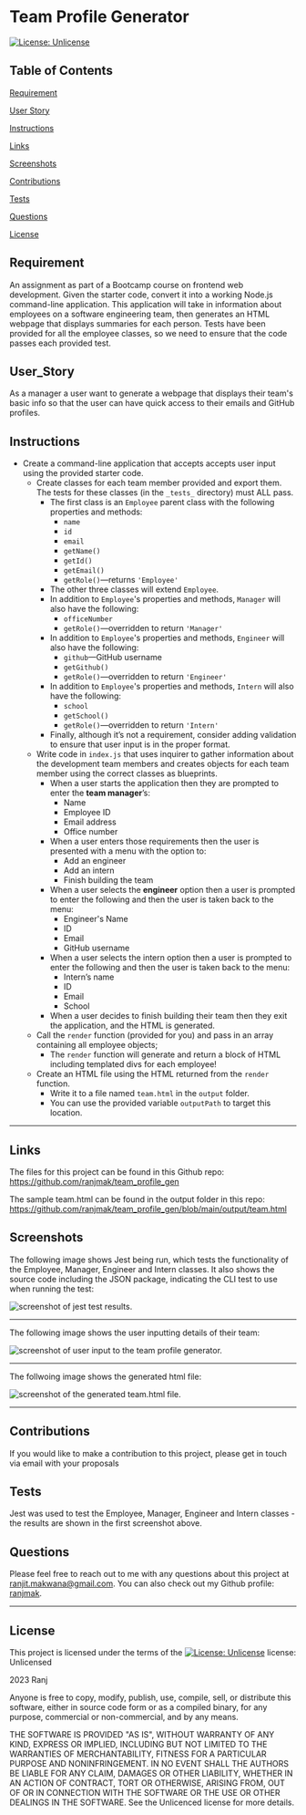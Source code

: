 # Team Profile Generator
[![License: Unlicense](https://img.shields.io/badge/license-Unlicense-blue.svg)](http://unlicense.org/)

## Table of Contents
[Requirement](#requirement)

[User Story](#userstory)

[Instructions](#instructions)

[Links](#links)

[Screenshots](#screenshots)

[Contributions](#contributions)

[Tests](#tests)

[Questions](#questions)

[License](#license)

## Requirement

An assignment as part of a Bootcamp course on frontend web development. Given the starter code, convert it into a working Node.js command-line application. This application will take in information about employees on a software engineering team, then generates an HTML webpage that displays summaries for each person. Tests have been provided for all the employee classes, so we need to ensure that the code passes each provided test.

## User_Story

As a manager a user want to generate a webpage that displays their team's basic info so that the user can have quick access to their emails and GitHub profiles.

## Instructions

* Create a command-line application that accepts accepts user input using the provided starter code.   
  * Create classes for each team member provided and export them. The tests for these classes (in the `_tests_` directory) must ALL pass.     
    * The first class is an `Employee` parent class with the following properties and methods:       
      * `name`
      * `id`
      * `email`
      * `getName()`
      * `getId()`
      * `getEmail()`
      * `getRole()`&mdash;returns `'Employee'`     
    * The other three classes will extend `Employee`.      
    * In addition to `Employee`'s properties and methods, `Manager` will also have the following:
      * `officeNumber`
      * `getRole()`&mdash;overridden to return `'Manager'`
    * In addition to `Employee`'s properties and methods, `Engineer` will also have the following:
      * `github`&mdash;GitHub username
      * `getGithub()`
      * `getRole()`&mdash;overridden to return `'Engineer'`
    * In addition to `Employee`'s properties and methods, `Intern` will also have the following:
      * `school`
      * `getSchool()`
      * `getRole()`&mdash;overridden to return `'Intern'`
    * Finally, although it’s not a requirement, consider adding validation to ensure that user input is in the proper format.   
  * Write code in `index.js` that uses inquirer to gather information about the development team members and creates objects for each team member using the correct classes as blueprints.
    * When a user starts the application then they are prompted to enter the **team manager**’s:
      * Name
      * Employee ID
      * Email address
      * Office number
    * When a user enters those requirements then the user is presented with a menu with the option to:
      * Add an engineer
      * Add an intern 
      * Finish building the team
    * When a user selects the **engineer** option then a user is prompted to enter the following and then the user is taken back to the menu:
      * Engineer's Name
      * ID
      * Email
      * GitHub username
    * When a user selects the intern option then a user is prompted to enter the following and then the user is taken back to the menu:
      * Intern’s name
      * ID
      * Email
      * School
    * When a user decides to finish building their team then they exit the application, and the HTML is generated.
  * Call the `render` function (provided for you) and pass in an array containing all employee objects; 
    * The `render` function will generate and return a block of HTML including templated divs for each employee!
  * Create an HTML file using the HTML returned from the `render` function. 
    * Write it to a file named `team.html` in the `output` folder. 
    * You can use the provided variable `outputPath` to target this location.

---

## Links

The files for this project can be found in this Github repo:
https://github.com/ranjmak/team_profile_gen

The sample team.html can be found in the output folder in this repo:
https://github.com/ranjmak/team_profile_gen/blob/main/output/team.html



## Screenshots

The following image shows Jest being run, which tests the functionality of the Employee, Manager, Engineer and Intern classes. It also shows the source code including the JSON package, indicating the CLI test to use when running the test:

![screenshot of jest test results.](./assets/images/testResults.png)

---

The following image shows the user inputting details of their team:

![screenshot of user input to the team profile generator.](./assets/images/teamProfiles.png)

---

The follwoing image shows the generated html file:

![screenshot of the generated team.html file.](./assets/images/generatedTeamHTML.png)

---

  ## Contributions
  If you would like to make a contribution to this project, please get in touch via email with your proposals


  ## Tests
  Jest was used to test the Employee, Manager, Engineer and Intern classes - the results are shown in the first screenshot above.


  ## Questions
  Please feel free to reach out to me with any questions about this project at [ranjit.makwana@gmail.com](mailto:ranjit.makwana@gmail.com). You can also check out my Github profile: [ranjmak](https://github.com/ranjmak).


  ---

  ## License
  This project is licensed under the terms of the [![License: Unlicense](https://img.shields.io/badge/license-Unlicense-blue.svg)](http://unlicense.org/) license:
  Unlicensed

2023 Ranj

Anyone is free to copy, modify, publish, use, compile, sell, or
distribute this software, either in source code form or as a compiled
binary, for any purpose, commercial or non-commercial, and by any
means.

THE SOFTWARE IS PROVIDED "AS IS", WITHOUT WARRANTY OF ANY KIND,
EXPRESS OR IMPLIED, INCLUDING BUT NOT LIMITED TO THE WARRANTIES OF
MERCHANTABILITY, FITNESS FOR A PARTICULAR PURPOSE AND NONINFRINGEMENT.
IN NO EVENT SHALL THE AUTHORS BE LIABLE FOR ANY CLAIM, DAMAGES OR
OTHER LIABILITY, WHETHER IN AN ACTION OF CONTRACT, TORT OR OTHERWISE,
ARISING FROM, OUT OF OR IN CONNECTION WITH THE SOFTWARE OR THE USE OR
OTHER DEALINGS IN THE SOFTWARE. See the Unlicenced license for more details.

